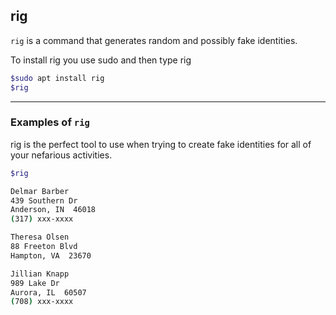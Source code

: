 rig
---
`rig` is a command that generates random and possibly fake identities.

To install rig you use sudo and then type rig
~~~ bash
$sudo apt install rig
$rig
~~~



---

### Examples of `rig`
rig is the perfect tool to use when trying to create fake identities for all of your nefarious activities.
~~~bash
$rig
~~~
~~~bash
Delmar Barber
439 Southern Dr
Anderson, IN  46018
(317) xxx-xxxx
~~~
~~~bash
Theresa Olsen
88 Freeton Blvd
Hampton, VA  23670
~~~
~~~bash
Jillian Knapp
989 Lake Dr
Aurora, IL  60507
(708) xxx-xxxx
~~~
